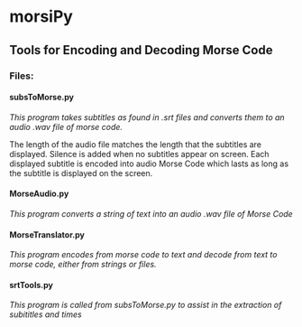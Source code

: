 # morsiPy
## Tools for Encoding and Decoding Morse Code

### Files:

#### subsToMorse.py

*This program takes subtitles as found in .srt files and converts them to an audio
.wav file of morse code.*

The length of the audio file matches the length that the subtitles are displayed.
Silence is added when no subtitles appear on screen.
Each displayed subtitle is encoded into audio Morse Code which lasts as long as the
subtitle is displayed on the screen.

#### MorseAudio.py

*This program converts a string of text into an audio .wav file of Morse Code*

#### MorseTranslator.py

*This program encodes from morse code to text and decode from text to morse code, either
from strings or files.*

#### srtTools.py

*This program is called from subsToMorse.py to assist in the extraction of subititles
and times*





